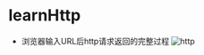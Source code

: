 # learnHttp

* 浏览器输入URL后http请求返回的完整过程
![http]('https://github.com/icecreamk/learnHttp/blob/main/img/http.png')
